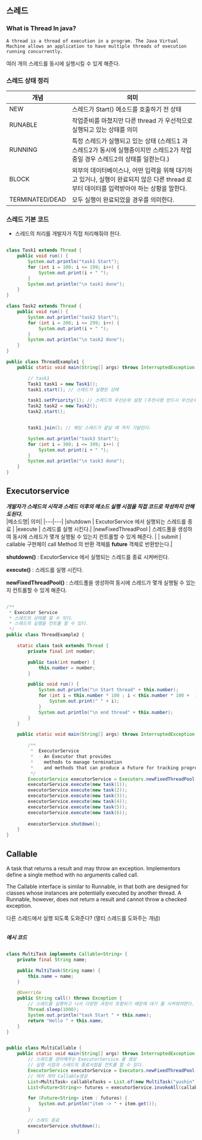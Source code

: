 

## 스레드

### What is Thread In java? 

```
A thread is a thread of execution in a program. The Java Virtual Machine allows an application to have multiple threads of execution running concurrently.
```

여러 개의 스레드를 동시에 실행시킬 수 있게 해준다.

### 스레드 상태 정리


|개념 | 의미 |
|----|----|
|NEW | 스레드가 Start() 메소드를 호출하기 전 상태|
|RUNABLE| 작업준비를 마쳤지만 다른 thread 가 우선적으로 실행되고 있는 상태를 의미 |
|RUNNING| 특정 스레드가 실행되고 있는 상태 (스레드1 과 스레드2가 동시에 실행중이지만 스레드2가 작업중일 경우 스레드2의 상태를 일컫는다.)
|BLOCK| 외부의 데이터베이스나, 어떤 입력을 위해 대기하고 있거나, 실행이 완료되지 않은 다른 thread 로부터 데이터를 입력받아야 하는 상황을 말한다.|
|TERMINATED/DEAD| 모두 실행이 완료되었을 경우를 의미한다.|

### 스레드 기본 코드

- 스레드의 처리를 개발자가 직접 처리해줘야 한다.

```java

class Task1 extends Thread {
    public void run() {
        System.out.println("task1 Start");
        for (int i = 100; i <= 199; i++) {
            System.out.print(i + " ");
        }
        System.out.println("\n task1 done");
    }
}

class Task2 extends Thread {
    public void run() {
        System.out.println("task2 Start");
        for (int i = 200; i <= 299; i++) {
            System.out.print(i + " ");
        }
        System.out.println("\n task2 done");
    }
}

public class ThreadExample1 {
    public static void main(String[] args) throws InterruptedException {

        // task1
        Task1 task1 = new Task1();
        task1.start(); // 스레드가 실행된 상태

        task1.setPriority(1); // 스레드의 우선순위 설정 (추천사항 반드시 우선순위대로 실행되지 않는다.)
        Task2 task2 = new Task2();
        task2.start(); 


        task1.join(); // 해당 스레드가 끝날 떄 까지 기달린다. 

        System.out.println("task3 Start");
        for (int i = 300; i <= 399; i++) {
            System.out.print(i + " ");
        }
        System.out.println("\n task3 done");
    }
}


```

##  Executorservice 


***개발자가 스레드의 시작과  스레드 이후의 메소드 실행 시점을 직접 코드로 작성하지 안해도된다.*** <br/>
|메소드명| 의미| 
|---|---|
|shutdown | ExcutorService 에서 실행되는 스레드를 종료  |
|execute  | 스레드를 실행 시킨다.|
|newFixedThreadPool |  스레드풀을 생성하여 동시에 스레드가 몇개 실행될 수 있는지 컨트롤할 수 있게 해준다.  |
| submit | callable 구현체이 call Method 의 반환 객체를 **future** 객체로 반환받는다.|

**shutdown()** : ExcutorService 에서 실행되는 스레드를 종료 시켜버린다. <br/>

**execute()** : 스레드를 실행 시킨다.  <br/>

**newFixedThreadPool()**  : 스레드풀을 생성하여 동시에 스레드가 몇개 실행될 수 있는지 컨트롤할 수 있게 해준다.  <br/>


```java

/**
 * Executor Service
 * 스레드의 상태를 알 수 잇다.
 * 스레드의 실행을 컨트롤 할 수 있다.
 */
public class ThreadExample2 {

    static class task extends Thread {
        private final int number;

        public task(int number) {
            this.number = number;
        }

        public void run() {
            System.out.println("\n Start thread" + this.number);
            for (int i = this.number * 100 ; i < this.number * 100 +  100 ; i++) {
                System.out.print(" " + i);
            }
            System.out.println("\n end thread" + this.number);
        }
    }

    public static void main(String[] args) throws InterruptedException {

        /**
         *  ExecutorService
         *  - An Executor that provides
         *    methods to manage termination
         *    and methods that can produce a Future for tracking progress of  one or more asynchronous tasks.
         */
        ExecutorService executorService = Executors.newFixedThreadPool(3);
        executorService.execute(new task(1));
        executorService.execute(new task(2));
        executorService.execute(new task(3));
        executorService.execute(new task(4));
        executorService.execute(new task(5));
        executorService.execute(new task(6));
        
        executorService.shutdown();
    }
}


```

## Callable


A task that returns a result and may throw an exception. Implementors define a single method with no arguments called call. <br/>

The Callable interface is similar to Runnable, in that both are designed for classes
whose instances are potentially executed by another thread. A Runnable, however, does not return a result
and cannot throw a checked exception. <br/>

다른 스레드에서 실행 되도록 도와준다? (멀티 스레드를 도와주는 개념) <br/> <br/>


***예시 코드*** 

```java

class MultiTask implements Callable<String> {
    private final String name;

    public MultiTask(String name) {
        this.name = name;
    }

    @Override
    public String call() throws Exception {
        // 스레드를 실행하고 나서 다양한 과정이 포함되기 떄문에 대기 를 시켜줘야한다.
        Thread.sleep(1000);
        System.out.println("task Start " + this.name);
        return "Hello " + this.name;
    }
}


public class MultiCallable {
    public static void main(String[] args) throws InterruptedException, ExecutionException {
        // 스레드를 관리해주는 ExecutorService 를 생성 
        // 실행 시점과 스레드의 종료시점을 컨트롤 할 수 있다.
        ExecutorService executorService = Executors.newFixedThreadPool(1);
        // 여러 개의 Callable생성
        List<MultiTask> callableTasks = List.of(new MultiTask("yushin"), new MultiTask("hansung"), new MultiTask("min"));
        List<Future<String>> futures = executorService.invokeAll(callableTasks);

        for (Future<String> item : futures) {
            System.out.println("item -> " + item.get());
        }

        // 스레드 종료 
        executorService.shutdown();
    }
```
